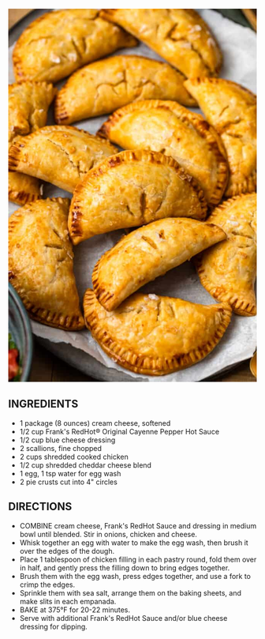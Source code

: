 ![empanadas](./images/chicken-empanadas-recipe-3-650x975.jpg)

## INGREDIENTS
- 1 package (8 ounces) cream cheese, softened
- 1/2 cup Frank's RedHot® Original Cayenne Pepper Hot Sauce
- 1/2 cup blue cheese dressing
- 2 scallions, fine chopped
- 2 cups shredded cooked chicken
- 1/2 cup shredded cheddar cheese blend
- 1 egg, 1 tsp water for egg wash
- 2 pie crusts cut into 4" circles

## DIRECTIONS
- COMBINE cream cheese, Frank's RedHot Sauce and dressing in medium bowl until blended. Stir in onions, chicken and cheese.
- Whisk together an egg with water to make the egg wash, then brush it over the edges of the dough.
- Place 1 tablespoon of chicken filling in each pastry round, fold them over in half, and gently press the filling down to bring edges together.
- Brush them with the egg wash, press edges together, and use a fork to crimp the edges.
- Sprinkle them with sea salt, arrange them on the baking sheets, and make slits in each empanada.
- BAKE at 375°F for 20-22 minutes.
- Serve with additional Frank's RedHot Sauce and/or blue cheese dressing for dipping.

